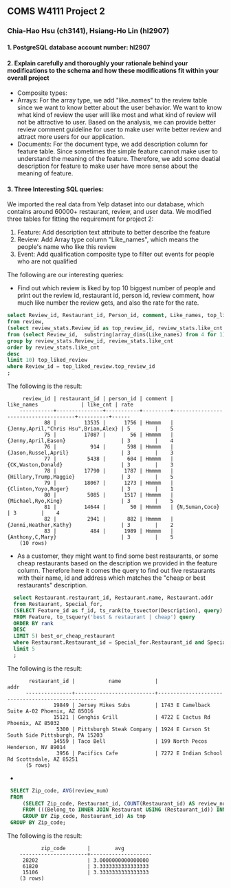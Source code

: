 ## COMS W4111 Project 2

### Chia-Hao Hsu (ch3141), Hsiang-Ho Lin (hl2907)

#### 1. PostgreSQL database account number: hl2907

#### 2. Explain carefully and thoroughly your rationale behind your modifications to the schema and how these modifications fit within your overall project 
- Composite types:
- Arrays: For the array type, we add "like_names" to the review table since we want to know better about the user behavior. We want to know what kind of review the user will like most and what kind of review will not be attractive to user. Based on the analysis, we can provide better review comment guideline for user to make user write better review and attract more users for our application.
- Documents: For the document type, we add description column for feature table. Since sometimes the simple feature cannot make user to understand the meaning of the feature. Therefore, we add some deatial description for feature to make user have more sense about the meaning of feature.


#### 3. Three Interesting SQL queries:
   We imported the real data from Yelp dataset into our database, which contains around 60000+ restaurant, review, and user data. 
   We modified three tables for fitting the requirement for project 2:

   1. Feature: Add description text attribute to better describe the feature
   2. Review: Add Array type column "Like_names", which means the people's name who like this review
   3. Event: Add qualification composite type to filter out events for people who are not qualified 

   The following are our interesting queries:
  
  - Find out which review is liked by top 10 biggest number of people and print out the review id, restaurant id, person id, review comment, how much like number the review gets, and also the rate for the rate.
   
  ```sql
  select Review_id, Restaurant_id, Person_id, comment, Like_names, top_liked_review.like_cnt, Rate
  from review, 
  (select review_stats.Review_id as top_review_id, review_stats.like_cnt
  from (select Review_id,  substring(array_dims(Like_names) from 4 for 1) as like_cnt from review) review_stats
  group by review_stats.Review_id, review_stats.like_cnt
  order by review_stats.like_cnt
  desc
  limit 10) top_liked_review
  where Review_id = top_liked_review.top_review_id
  ;  
  ```
  
  The following is the result:

         review_id | restaurant_id | person_id | comment |              like_names              | like_cnt | rate
        -----------+---------------+-----------+---------+--------------------------------------+----------+------
                88 |         13535 |      1756 | Hmmmm   | {Jenny,April,"Chris Hsu",Brian,Alex} | 5        |    5
                75 |         17087 |        56 | Hmmmm   | {Jenny,April,Eason}                  | 3        |    4
                76 |           914 |       598 | Hmmmm   | {Jason,Russel,April}                 | 3        |    3
                77 |          5438 |       604 | Hmmmm   | {CK,Waston,Donald}                   | 3        |    3
                78 |         17790 |      1787 | Hmmmm   | {Hillary,Trump,Maggie}               | 3        |    5
                79 |         18067 |      1273 | Hmmmm   | {Clinton,Yoyo,Roger}                 | 3        |    1
                80 |          5085 |      1517 | Hmmmm   | {Michael,Ryo,King}                   | 3        |    5
                81 |         14644 |        50 | Hmmmm   | {N,Suman,Coco}                       | 3        |    4
                82 |          2941 |       882 | Hmmmm   | {Jenni,Heather,Kathy}                | 3        |    2
                83 |           484 |      1989 | Hmmmm   | {Anthony,C,Mary}                     | 3        |    5
        (10 rows)

  - As a customer, they might want to find some best restaurants, or some cheap restaurants based on the description we provided in the feature column. Therefore here it comes the query to find out five restaurants with their name, id and address which matches the "cheap or best restaurants" description.

  ```sql
    select Restaurant.restaurant_id, Restaurant.name, Restaurant.addr
    from Restaurant, Special_for, 
    (SELECT Feature_id as f_id, ts_rank(to_tsvector(Description), query) AS rank
    FROM Feature, to_tsquery('best & restaurant | cheap') query
    ORDER BY rank 
    DESC
    LIMIT 5) best_or_cheap_restaurant
    where Restaurant.Restaurant_id = Special_for.Restaurant_id and Special_for.Feature_id = best_or_cheap_restaurant.f_id
    limit 5
    ;
  ```


  The following is the result:

           restaurant_id |           name           |                       addr
          ---------------+--------------------------+--------------------------------------------------
                   19849 | Jersey Mikes Subs        | 1743 E Camelback Suite A-02 Phoenix, AZ 85016
                   15121 | Genghis Grill            | 4722 E Cactus Rd Phoenix, AZ 85032
                    5300 | Pittsburgh Steak Company | 1924 E Carson St South Side Pittsburgh, PA 15203
                   14559 | Taco Bell                | 199 North Pecos Henderson, NV 89014
                    3956 | Pacifics Cafe            | 7272 E Indian School Rd Scottsdale, AZ 85251
          (5 rows)



   - 
   ```sql
    SELECT Zip_code, AVG(review_num)
    FROM
        (SELECT Zip_code, Restaurant_id, COUNT(Restaurant_id) AS review_num
        FROM (((Belong_to INNER JOIN Restaurant USING (Restaurant_id)) INNER JOIN Region Using (Region_id)) INNER JOIN Review USING (Restaurant_id))
        GROUP BY Zip_code, Restaurant_id) As tmp
    GROUP BY Zip_code;
   ```
  The following is the result:

               zip_code       |        avg         
        ----------------------+--------------------
         28202                | 3.0000000000000000
         61820                | 3.3333333333333333
         15106                | 3.3333333333333333
        (3 rows)




